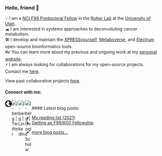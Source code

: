 ### Hello, friend 👋

💡  I am a [NCI F99 Predoctoral Fellow](https://github.com/j-berg/NCI_F99_application/blob/main/Berg-Jordan_NCI-F99_2019-application_Redacted.pdf) in the [Rutter Lab](https://rutter.biochem.utah.edu/) at the [University of Utah](https://www.utah.edu/).    
☁ I am interested in systems approaches to deconvoluting cancer metabolism.    
🛠 I develop and maintain the [XPRESSyourself](https://github.com/XPRESSyourself/XPRESSpipe), [Metaboverse](https://github.com/Metaboverse/Metaboverse), and [Electrum](https://github.com/Electrum-app/Electrum) open-source bioinformatics tools.    
👓 You can learn more about my previous and ongoing work at my [personal website](https://j-berg.github.io/).    
⚡ I am always looking for collaborations for my open-source projects. Contact me [here](https://github.com/j-berg/j-berg/issues).  
   
View past collaborative projects [here](https://github.com/users/j-berg/projects/8).

#### Connect with me:

[<img align="left" alt="j-berg.github.io" width="22px" src="https://raw.githubusercontent.com/iconic/open-iconic/master/svg/globe.svg" />][website]
[<img align="left" alt="j-berg | Twitter" width="22px" src="https://cdn.jsdelivr.net/npm/simple-icons@v3/icons/twitter.svg" />][twitter]
[<img align="left" alt="j-berg | LinkedIn" width="22px" src="https://cdn.jsdelivr.net/npm/simple-icons@v3/icons/linkedin.svg" />][linkedin]
[<img align="left" alt="j-berg | Google Scholar" width="22px" src="https://cdn.jsdelivr.net/npm/simple-icons@v3/icons/googlescholar.svg" />][googlescholar]    

<br>
#### Latest blog posts:

<!-- BLOG-POST-LIST:START -->
- [My reading list (2021)](https://j-berg.github.io/blog/2021-07-01_My-reading-list-2021.html)
- [Getting an F99/K00 Fellowship](https://j-berg.github.io/blog/2021-07-03_Getting-an-F99-K00-Fellowship.html)
<!-- BLOG-POST-LIST:END -->
- [more blog posts...](https://j-berg.github.io/blog.html)


[website]: https://j-berg.github.io
[twitter]: https://twitter.com/jordanberg0
[linkedin]: https://www.linkedin.com/in/jordan-a-berg/
[googlescholar]: https://scholar.google.com/citations?user=0XsLZ3sAAAAJ&hl=en
